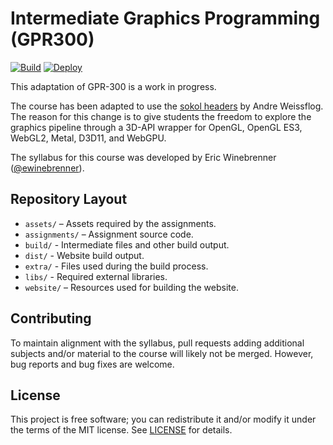 # Intermediate Graphics Programming (GPR300)

[![Build](/../../actions/workflows/build.yml/badge.svg)](/../../actions/workflows/build.yml)
[![Deploy](/../../actions/workflows/deploy.yml/badge.svg)](/../../actions/workflows/deploy.yml)

This adaptation of GPR-300 is a work in progress.

The course has been adapted to use the [sokol headers](https://github.com/floooh/sokol) by Andre Weissflog. The reason for this change is to give students the freedom to explore the graphics pipeline through a 3D-API wrapper for OpenGL, OpenGL ES3, WebGL2, Metal, D3D11, and WebGPU.

The syllabus for this course was developed by Eric Winebrenner ([@ewinebrenner](https://github.com/ewinebrenner)).


## Repository Layout

*   `assets/` – Assets required by the assignments.
*   `assignments/` – Assignment source code.
*   `build/` - Intermediate files and other build output. 
*   `dist/` - Website build output. 
*   `extra/` - Files used during the build process.
*   `libs/` - Required external libraries.
*   `website/` – Resources used for building the website.


## Contributing

To maintain alignment with the syllabus, pull requests adding additional subjects and/or material to the course will likely not be merged. However, bug reports and bug fixes are welcome.


## License

This project is free software; you can redistribute it and/or modify it under the terms of the MIT license.
See [LICENSE](LICENSE) for details.
